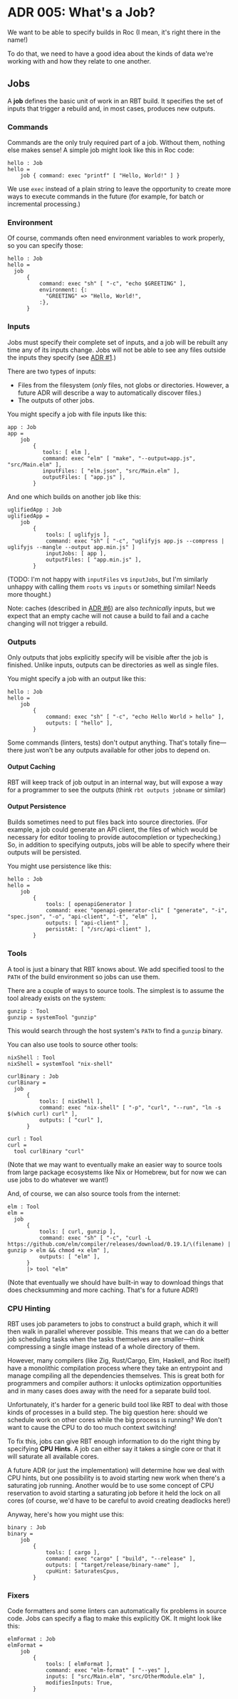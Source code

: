 # ADR 005: What's a Job?

We want to be able to specify builds in Roc (I mean, it's right there in the name!)

To do that, we need to have a good idea about the kinds of data we're working with and how they relate to one another.

## Jobs

A **job** defines the basic unit of work in an RBT build.
It specifies the set of inputs that trigger a rebuild and, in most cases, produces new outputs.

### Commands

Commands are the only truly required part of a job.
Without them, nothing else makes sense!
A simple job might look like this in Roc code:

```roc
hello : Job
hello =
    job { command: exec "printf" [ "Hello, World!" ] }
```

We use `exec` instead of a plain string to leave the opportunity to create more ways to execute commands in the future (for example, for batch or incremental processing.)

### Environment

Of course, commands often need environment variables to work properly, so you can specify those:

```roc
hello : Job
hello =
  job
      {
          command: exec "sh" [ "-c", "echo $GREETING" ],
          environment: {:
            "GREETING" => "Hello, World!",
          :},
      }
```

### Inputs

Jobs must specify their complete set of inputs, and a job will be rebuilt any time any of its inputs change.
Jobs will not be able to see any files outside the inputs they specify (see [ADR #1](./001-job-isolation-targets.md).)

There are two types of inputs:

- Files from the filesystem (*only* files, not globs or directories.
  However, a future ADR will describe a way to automatically discover files.)
- The outputs of other jobs.

You might specify a job with file inputs like this:

```roc
app : Job
app =
    job
        {
           tools: [ elm ],
           command: exec "elm" [ "make", "--output=app.js", "src/Main.elm" ],
           inputFiles: [ "elm.json", "src/Main.elm" ],
           outputFiles: [ "app.js" ],
        }
```

And one which builds on another job like this:

```
uglifiedApp : Job
uglifiedApp =
    job
        {
            tools: [ uglifyjs ],
            command: exec "sh" [ "-c", "uglifyjs app.js --compress | uglifyjs --mangle --output app.min.js" ]
            inputJobs: [ app ],
            outputFiles: [ "app.min.js" ],
        }
```

(TODO: I'm not happy with `inputFiles` vs `inputJobs`, but I'm similarly unhappy with calling them `roots` vs `inputs` or something similar! Needs more thought.)

Note: caches (described in [ADR #6](./006-caches.md)) are also *technically* inputs, but we expect that an empty cache will not cause a build to fail and a cache changing will not trigger a rebuild.

### Outputs

Only outputs that jobs explicitly specify will be visible after the job is finished.
Unlike inputs, outputs can be directories as well as single files.

You might specify a job with an output like this:

```roc
hello : Job
hello =
    job
        {
            command: exec "sh" [ "-c", "echo Hello World > hello" ],
            outputs: [ "hello" ],
        }
```

Some commands (linters, tests) don't output anything.
That's totally fine—there just won't be any outputs available for other jobs to depend on.

#### Output Caching

RBT will keep track of job output in an internal way, but will expose a way for a programmer to see the outputs (think `rbt outputs jobname` or similar)

#### Output Persistence

Builds sometimes need to put files back into source directories.
(For example, a job could generate an API client, the files of which would be necessary for editor tooling to provide autocompletion or typechecking.)
So, in addition to specifying outputs, jobs will be able to specify where their outputs will be persisted.

You might use persistence like this:

```roc
hello : Job
hello =
    job
        {
            tools: [ openapiGenerator ]
            command: exec "openapi-generator-cli" [ "generate", "-i", "spec.json", "-o", "api-client", "-t", "elm" ],
            outputs: [ "api-client" ],
            persistAt: [ "/src/api-client" ],
        }
```

### Tools

A tool is just a binary that RBT knows about.
We add specified toosl to the `PATH` of the build environment so jobs can use them.

There are a couple of ways to source tools.
The simplest is to assume the tool already exists on the system:

```roc
gunzip : Tool
gunzip = systemTool "gunzip"
```

This would search through the host system's `PATH` to find a `gunzip` binary.

You can also use tools to source other tools:

```roc
nixShell : Tool
nixShell = systemTool "nix-shell"

curlBinary : Job
curlBinary =
  job
      {
          tools: [ nixShell ],
          command: exec "nix-shell" [ "-p", "curl", "--run", "ln -s $(which curl) curl" ],
          outputs: [ "curl" ],
      }

curl : Tool
curl = 
  tool curlBinary "curl"
```

(Note that we may want to eventually make an easier way to source tools from large package ecosystems like Nix or Homebrew, but for now we can use jobs to do whatever we want!)

And, of course, we can also source tools from the internet:

```roc
elm : Tool
elm =
  job
      {
          tools: [ curl, gunzip ],
          command: exec "sh" [ "-c", "curl -L https://github.com/elm/compiler/releases/download/0.19.1/\(filename) | gunzip > elm && chmod +x elm" ],
          outputs: [ "elm" ],
      }
      |> tool "elm"
```

(Note that eventually we should have built-in way to download things that does checksumming and more caching.
That's for a future ADR!)

### CPU Hinting

RBT uses job parameters to jobs to construct a build graph, which it will then walk in parallel wherever possible.
This means that we can do a better job scheduling tasks when the tasks themselves are smaller—think compressing a single image instead of a whole directory of them.

However, many compilers (like Zig, Rust/Cargo, Elm, Haskell, and Roc itself) have a monolithic compilation process where they take an entrypoint and manage compiling all the dependencies themselves.
This is great both for programmers and compiler authors: it unlocks optimization opportunities and in many cases does away with the need for a separate build tool.

Unfortunately, it's harder for a generic build tool like RBT to deal with those kinds of processes in a build step.
The big question here: should we schedule work on other cores while the big process is running?
We don't want to cause the CPU to do too much context switching!

To fix this, jobs can give RBT enough information to do the right thing by specifying **CPU Hints**.
A job can either say it takes a single core or that it will saturate all available cores.

A future ADR (or just the implementation) will determine how we deal with CPU hints, but one possibility is to avoid starting new work when there's a saturating job running.
Another would be to use some concept of CPU reservation to avoid starting a saturating job before it held the lock on all cores (of course, we'd have to be careful to avoid creating deadlocks here!)

Anyway, here's how you might use this:

```roc
binary : Job
binary =
    job
        {
            tools: [ cargo ],
            command: exec "cargo" [ "build", "--release" ],
            outputs: [ "target/release/binary-name" ],
            cpuHint: SaturatesCpus,
        }
```

### Fixers

Code formatters and some linters can automatically fix problems in source code.
Jobs can specify a flag to make this explicitly OK.
It might look like this:

```roc
elmFormat : Job
elmFormat =
    job
        {
            tools: [ elmFormat ],
            command: exec "elm-format" [ "--yes" ],
            inputs: [ "src/Main.elm", "src/OtherModule.elm" ],
            modifiesInputs: True,
        }
```
